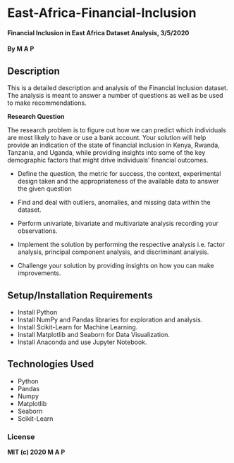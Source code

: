 # East-Africa-Financial-Inclusion
#### Financial Inclusion in East Africa Dataset Analysis, 3/5/2020
#### By **M A P**
## Description
This is a detailed description and analysis of the Financial Inclusion dataset. 
The analysis is meant to answer a number of questions as well as be used to make recommendations. 

**Research Question**

The research problem is to figure out how we can predict which individuals are most likely to have or use a bank account. 
Your solution will help provide an indication of the state of financial inclusion in Kenya, Rwanda, Tanzania, and Uganda, 
while providing insights into some of the key demographic factors that might drive individuals’ financial outcomes.

*   Define the question, the metric for success, the context, experimental design taken and the appropriateness of the available data to answer the given question
*   Find and deal with outliers, anomalies, and missing data within the dataset.


*   Perform univariate, bivariate and multivariate analysis recording your observations.
*   Implement the solution by performing the respective analysis i.e. factor analysis, principal component analysis, and discriminant analysis.

*   Challenge your solution by providing insights on how you can make improvements.


## Setup/Installation Requirements
* Install Python
* Install NumPy and Pandas libraries for exploration and analysis.
* Install Scikit-Learn for Machine Learning.
* Install Matplotlib and Seaborn for Data Visualization.
* Install Anaconda and use Jupyter Notebook.

## Technologies Used
* Python
* Pandas
* Numpy
* Matplotlib
* Seaborn
* Scikit-Learn

### License
**MIT (c) 2020 M A P**
